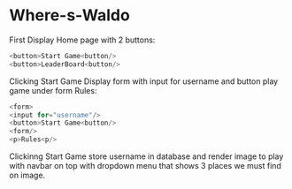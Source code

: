 # Where-s-Waldo

First Display Home page with 2 buttons:
```js
<button>Start Game<button/>
<button>LeaderBoard<button/>
```
Clicking Start Game Display form with input for username and button play game under form Rules:
```js
<form>
<input for="username"/>
<button>Start Game<button/>
<form/>
<p>Rules<p/>
```

Clickinng Start Game store username in database and render image to play with navbar on top 
with dropdown menu  that shows 3 places we must find on image.
